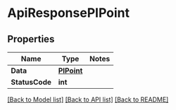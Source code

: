 # ApiResponsePIPoint

## Properties
Name | Type | Notes
------------ | ------------- | -------------
**Data** | **[**PIPoint**](../Model/PIPoint.md)**
**StatusCode** | **int**

[[Back to Model list]](../../README.md#documentation-for-models) [[Back to API list]](../../README.md#documentation-for-api-endpoints) [[Back to README]](../../README.md)
